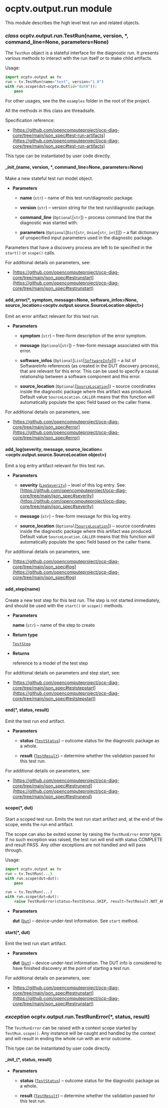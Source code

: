 # ocptv.output.run module

This module describes the high level test run and related objects.


### _class_ ocptv.output.run.TestRun(name, version, \*, command_line=None, parameters=None)
The `TestRun` object is a stateful interface for the diagnostic run.
It presents various methods to interact with the run itself or to make child artifacts.

Usage:

```python
import ocptv.output as tv
run = tv.TestRun(name="test", version="1.0")
with run.scope(dut=ocptv.Dut(id="dut0")):
    pass
```

For other usages, see the the `examples` folder in the root of the project.

All the methods in this class are threadsafe.

Specification reference:
- [https://github.com/opencomputeproject/ocp-diag-core/tree/main/json_spec#test-run-artifacts](https://github.com/opencomputeproject/ocp-diag-core/tree/main/json_spec#test-run-artifacts)

This type can be instantiated by user code directly.


#### \__init__(name, version, \*, command_line=None, parameters=None)
Make a new stateful test run model object.


* **Parameters**

    
    * **name** (`str`) – name of this test run/diagnostic package.


    * **version** (`str`) – version string for the test run/diagnostic package.


    * **command_line** (`Optional`[`str`]) – process command line that the diagnostic was started with.


    * **parameters** (`Optional`[`Dict`[`str`, `Union`[`str`, `int`]]]) – a flat dictionary of unspecified input parameters
    used in the diagnostic package.


Parameters that have a discovery process are left to be specified in
the `start()` or `scope()` calls.

For additional details on parameters, see:
- [https://github.com/opencomputeproject/ocp-diag-core/tree/main/json_spec#testrunstart](https://github.com/opencomputeproject/ocp-diag-core/tree/main/json_spec#testrunstart)


#### add_error(\*, symptom, message=None, software_infos=None, source_location=<ocptv.output.source.SourceLocation object>)
Emit an error artifact relevant for this test run.


* **Parameters**

    
    * **symptom** (`str`) – free-form description of the error symptom.


    * **message** (`Optional`[`str`]) – free-form message associated with this error.


    * **software_infos** (`Optional`[`List`[[`SoftwareInfo`](output.dut.md#ocptv.output.dut.SoftwareInfo)]]) – a list of SoftwareInfo references (as created
    in the DUT discovery process), that are relevant for this error. This can be used to specify
    a causal relationship between a software component and this error.


    * **source_location** (`Optional`[[`SourceLocation`](output.source.md#ocptv.output.source.SourceLocation)]) – source coordinates inside the diagnostic package
    where this artifact was produced. Default value `SourceLocation.CALLER` means that this
    function will automatically populate the spec field based on the caller frame.


For additional details on parameters, see:
- [https://github.com/opencomputeproject/ocp-diag-core/tree/main/json_spec#error](https://github.com/opencomputeproject/ocp-diag-core/tree/main/json_spec#error)


#### add_log(severity, message, source_location=<ocptv.output.source.SourceLocation object>)
Emit a log entry artifact relevant for this test run.


* **Parameters**

    
    * **severity** ([`LogSeverity`](output.objects.md#ocptv.output.objects.LogSeverity)) – level of this log entry.
    See: [https://github.com/opencomputeproject/ocp-diag-core/tree/main/json_spec#severity](https://github.com/opencomputeproject/ocp-diag-core/tree/main/json_spec#severity)


    * **message** (`str`) – free-form message for this log entry.


    * **source_location** (`Optional`[[`SourceLocation`](output.source.md#ocptv.output.source.SourceLocation)]) – source coordinates inside the diagnostic package
    where this artifact was produced. Default value `SourceLocation.CALLER` means that this
    function will automatically populate the spec field based on the caller frame.


For additional details on parameters, see:
- [https://github.com/opencomputeproject/ocp-diag-core/tree/main/json_spec#log](https://github.com/opencomputeproject/ocp-diag-core/tree/main/json_spec#log)


#### add_step(name)
Create a new test step for this test run.
The step is not started immediately, and should be used with the `start()` or `scope()` methods.


* **Parameters**

    **name** (`str`) – name of the step to create



* **Return type**

    [`TestStep`](output.step.md#ocptv.output.step.TestStep)



* **Returns**

    reference to a model of the test step


For additional details on parameters and step start, see:
- [https://github.com/opencomputeproject/ocp-diag-core/tree/main/json_spec#teststepstart](https://github.com/opencomputeproject/ocp-diag-core/tree/main/json_spec#teststepstart)


#### end(\*, status, result)
Emit the test run end artifact.


* **Parameters**

    
    * **status** ([`TestStatus`](output.objects.md#ocptv.output.objects.TestStatus)) – outcome status for the diagnostic package as a whole.


    * **result** ([`TestResult`](output.objects.md#ocptv.output.objects.TestResult)) – determine whether the validation passed for this test run.


For additional details on parameters, see:
- [https://github.com/opencomputeproject/ocp-diag-core/tree/main/json_spec#testrunend](https://github.com/opencomputeproject/ocp-diag-core/tree/main/json_spec#testrunend)


#### scope(\*, dut)
Start a scoped test run.
Emits the test run start artifact and, at the end of the scope, emits the run end artifact.

The scope can also be exited sooner by raising the `TestRunError` error type.
If no such exception was raised, the test run will end with status COMPLETE and result PASS.
Any other exceptions are not handled and will pass through.

Usage:

```python
import ocptv.output as tv
run = tv.TestRun(...)
with run.scope(dut=dut):
    pass

run = tv.TestRun(...)
with run.scope(dut=dut):
    raise TestRunError(status=TestStatus.SKIP, result=TestResult.NOT_APPLICABLE)
```


* **Parameters**

    **dut** ([`Dut`](output.dut.md#ocptv.output.dut.Dut)) – device-under-test information. See `start` method.



#### start(\*, dut)
Emit the test run start artifact.


* **Parameters**

    **dut** ([`Dut`](output.dut.md#ocptv.output.dut.Dut)) – device-under-test information. The DUT info is considered to have
    finished discovery at the point of starting a test run.


For additional details on parameters, see:
- [https://github.com/opencomputeproject/ocp-diag-core/tree/main/json_spec#testrunstart](https://github.com/opencomputeproject/ocp-diag-core/tree/main/json_spec#testrunstart)


### _exception_ ocptv.output.run.TestRunError(\*, status, result)
The `TestRunError` can be raised with a context scope started by `TestRun.scope()`.
Any instance will be caught and handled by the context and will result in ending the
whole run with an error outcome.

This type can be instantiated by user code directly.


#### \__init__(\*, status, result)

* **Parameters**

    
    * **status** ([`TestStatus`](output.objects.md#ocptv.output.objects.TestStatus)) – outcome status for the diagnostic package as a whole.


    * **result** ([`TestResult`](output.objects.md#ocptv.output.objects.TestResult)) – determine whether the validation passed for this test run.
